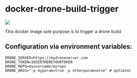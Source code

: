 # docker-drone-build-trigger

![](https://github.com/eyenx/docker-drone-build-trigger/workflows/build%20image/badge.svg)

This docker image sole purpose is to trigger a drone build

## Configuration via environment variables:

```
DRONE_SERVER=https://mydroneserver.com
DRONE_TOKEN=INSERTHEREYOURTOKEN
DRONE_REPO=myusername/myrepo
DRONE_ARGS="-p myparam=true -p otherparam=else" # optional
```

